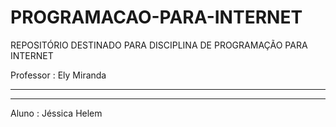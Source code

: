 # PROGRAMACAO-PARA-INTERNET
REPOSITÓRIO DESTINADO PARA DISCIPLINA DE PROGRAMAÇÃO PARA INTERNET

Professor : Ely Miranda

---
---
Aluno : Jéssica Helem
